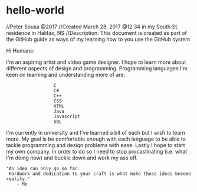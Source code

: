# hello-world
//Peter Sousa @2017
//Created March 28, 2017 @12:34 in my South St. residence in Halifax, NS
//Description: This document is created as part of the GitHub guide as ways of my learning how to you use the GitHub system

Hi Humans:

I'm an aspiring artist and video game designer.
I hope to learn more about different aspects of design and programming.
Programming languages I'm keen on learning and understanding more of are:

                      C
                      C#
                      C++
                      CSS
                      HTML
                      Java
                      Javascript
                      SQL
                      
I'm currently in university and I've learned a bit of each but I wish to learn more.
My goal is be comfortable enough with each language to be able to tackle programming and design problems with ease.
Lastly I hope to start my own company.
In order to do so I need to stop procastinating (i.e. what I'm doing now) and buckle down and work my ass off.

    "An idea can only go so far. 
     Hardwork and dedication to your craft is what make those ideas become reality."
        - Me
